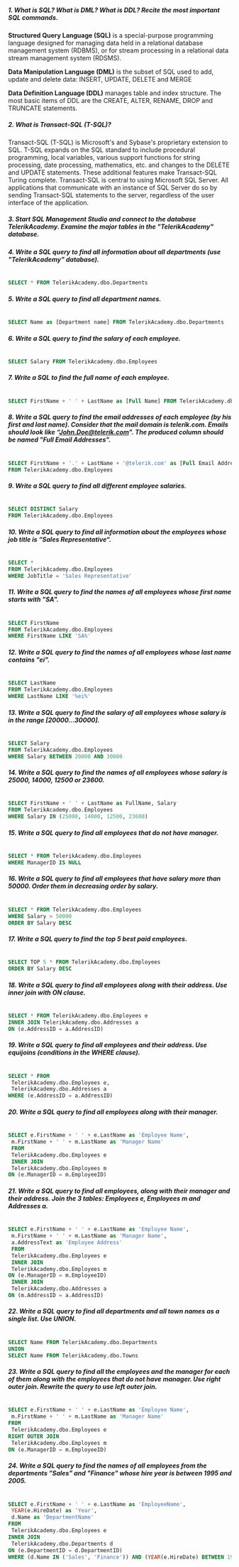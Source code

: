 ##### 1. What is SQL? What is DML? What is DDL? Recite the most important SQL commands.

  **Structured Query Language (SQL)** is a special-purpose programming language designed for managing data held in a relational database management system (RDBMS), or for stream processing in a relational data stream management system (RDSMS). 
  
  **Data Manipulation Language (DML)** is the subset of SQL used to add, update and delete data: INSERT, UPDATE, DELETE and MERGE
  
  **Data Definition Language (DDL)** manages table and index structure. The most basic items of DDL are the CREATE, ALTER, RENAME, DROP and TRUNCATE statements.

##### 2. What is Transact-SQL (T-SQL)?

  Transact-SQL (T-SQL) is Microsoft's and Sybase's proprietary extension to SQL. T-SQL expands on the SQL standard to include procedural programming, local variables, various support functions for string processing, date processing, mathematics, etc. and changes to the DELETE and UPDATE statements. 
  These additional features make Transact-SQL Turing complete. Transact-SQL is central to using Microsoft SQL Server. All applications that communicate with an instance of SQL Server do so by sending Transact-SQL statements to the server, regardless of the user interface of the application.

##### 3. Start SQL Management Studio and connect to the database TelerikAcademy. Examine the major tables in the "TelerikAcademy" database.
##### 4. Write a SQL query to find all information about all departments (use "TelerikAcademy" database).

  ```sql
  
  SELECT * FROM TelerikAcademy.dbo.Departments
  
  ```
  
##### 5. Write a SQL query to find all department names.

  ```sql
  
  SELECT Name as [Department name] FROM TelerikAcademy.dbo.Departments
  
  ```

##### 6. Write a SQL query to find the salary of each employee.

  ```sql
  
  SELECT Salary FROM TelerikAcademy.dbo.Employees
  
  ```

##### 7. Write a SQL to find the full name of each employee.

  ```sql
  
  SELECT FirstName + ' ' + LastName as [Full Name] FROM TelerikAcademy.dbo.Employees
  
  ```

##### 8. Write a SQL query to find the email addresses of each employee (by his first and last name). Consider that the mail domain is telerik.com. Emails should look like “John.Doe@telerik.com". The produced column should be named "Full Email Addresses".
  
  ```sql
  
  SELECT FirstName + '.' + LastName + '@telerik.com' as [Full Email Addresses] 
  FROM TelerikAcademy.dbo.Employees
  
  ```

##### 9. Write a SQL query to find all different employee salaries.

  ```sql
  
  SELECT DISTINCT Salary
  FROM TelerikAcademy.dbo.Employees
  
  ```

##### 10. Write a SQL query to find all information about the employees whose job title is “Sales Representative“.

  ```sql
  
  SELECT *
  FROM TelerikAcademy.dbo.Employees
  WHERE JobTitle = 'Sales Representative'
  
  ```

##### 11. Write a SQL query to find the names of all employees whose first name starts with "SA".

  ```sql
  
  SELECT FirstName
  FROM TelerikAcademy.dbo.Employees
  WHERE FirstName LIKE 'SA%'
  
  ```

##### 12. Write a SQL query to find the names of all employees whose last name contains "ei".

  ```sql
  
  SELECT LastName
  FROM TelerikAcademy.dbo.Employees
  WHERE LastName LIKE '%ei%'
  
  ```

##### 13. Write a SQL query to find the salary of all employees whose salary is in the range [20000…30000].

  ```sql
  
  SELECT Salary
  FROM TelerikAcademy.dbo.Employees
  WHERE Salary BETWEEN 20000 AND 30000
  
  ```

##### 14. Write a SQL query to find the names of all employees whose salary is 25000, 14000, 12500 or 23600.

  ```sql
  
  SELECT FirstName + ' ' + LastName as FullName, Salary
  FROM TelerikAcademy.dbo.Employees
  WHERE Salary IN (25000, 14000, 12500, 23600)
  
  ```
##### 15. Write a SQL query to find all employees that do not have manager.

  ```sql
  
  SELECT * FROM TelerikAcademy.dbo.Employees
  WHERE ManagerID IS NULL
  
  ```
  
##### 16. Write a SQL query to find all employees that have salary more than 50000. Order them in decreasing order by salary.

  ```sql
  
  SELECT * FROM TelerikAcademy.dbo.Employees
  WHERE Salary > 50000
  ORDER BY Salary DESC
  
  ```
  
##### 17. Write a SQL query to find the top 5 best paid employees.

  ```sql
  
  SELECT TOP 5 * FROM TelerikAcademy.dbo.Employees
  ORDER BY Salary DESC
  
  ```
  
##### 18. Write a SQL query to find all employees along with their address. Use inner join with ON clause.

  ```sql
  
  SELECT * FROM TelerikAcademy.dbo.Employees e
  INNER JOIN TelerikAcademy.dbo.Addresses a
  ON (e.AddressID = a.AddressID)
  
  ```
  
##### 19. Write a SQL query to find all employees and their address. Use equijoins (conditions in the WHERE clause).

  ```sql
  
  SELECT * FROM 
   TelerikAcademy.dbo.Employees e,
   TelerikAcademy.dbo.Addresses a
  WHERE (e.AddressID = a.AddressID)
  
  ```
  
##### 20. Write a SQL query to find all employees along with their manager.

  ```sql
  
  SELECT e.FirstName + ' ' + e.LastName as 'Employee Name',
   m.FirstName + ' ' + m.LastName as 'Manager Name'
   FROM 
   TelerikAcademy.dbo.Employees e
   INNER JOIN
   TelerikAcademy.dbo.Employees m
  ON (e.ManagerID = m.EmployeeID)
  
  ```
##### 21. Write a SQL query to find all employees, along with their manager and their address. Join the 3 tables: Employees e, Employees m and Addresses a.

  ```sql
  
  SELECT e.FirstName + ' ' + e.LastName as 'Employee Name',
   m.FirstName + ' ' + m.LastName as 'Manager Name',
   a.AddressText as 'Employee Address'
   FROM 
   TelerikAcademy.dbo.Employees e
   INNER JOIN
   TelerikAcademy.dbo.Employees m
  ON (e.ManagerID = m.EmployeeID)
   INNER JOIN  
   TelerikAcademy.dbo.Addresses a
  ON (m.AddressID = a.AddressID)
  
  ```
  
##### 22. Write a SQL query to find all departments and all town names as a single list. Use UNION.

  ```sql
  
  SELECT Name FROM TelerikAcademy.dbo.Departments
  UNION
  SELECT Name FROM TelerikAcademy.dbo.Towns
  
  ```
  
##### 23. Write a SQL query to find all the employees and the manager for each of them along with the employees that do not have manager. Use right outer join. Rewrite the query to use left outer join.

  ```sql
  
  SELECT e.FirstName + ' ' + e.LastName as 'Employee Name',
   m.FirstName + ' ' + m.LastName as 'Manager Name'
  FROM 
   TelerikAcademy.dbo.Employees e
  RIGHT OUTER JOIN
   TelerikAcademy.dbo.Employees m
  ON (e.ManagerID = m.EmployeeID)
  
  ```
  
##### 24. Write a SQL query to find the names of all employees from the departments "Sales" and "Finance" whose hire year is between 1995 and 2005.

  ```sql
  
  SELECT e.FirstName + ' ' + e.LastName as 'EmployeeName',
   YEAR(e.HireDate) as 'Year',
   d.Name as 'DepartmentName'
  FROM 
   TelerikAcademy.dbo.Employees e
  INNER JOIN
   TelerikAcademy.dbo.Departments d
  ON (e.DepartmentID = d.DepartmentID)
  WHERE (d.Name IN ('Sales', 'Finance')) AND (YEAR(e.HireDate) BETWEEN 1995 AND 2005)
  
  ```
  
